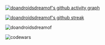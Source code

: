 
<p align="left">
</p>

[![doandroidsdreamof's github activity graph](https://activity-graph.herokuapp.com/graph?username=doandroidsdreamof&custom_title=doandroidsdreamof%20contribution%20graph&hide_border=true&theme=react-dark)](https://github.com/ashutosh00710/github-readme-activity-graph)


[![doandroidsdreamof's github streak](https://github-readme-streak-stats.herokuapp.com/?user=doandroidsdreamof&theme=blue-green)](https://github.com/doandroidsdreamof/github-readme-streak-stats)

<p><img align="center" src="https://github-readme-stats.vercel.app/api/top-langs?username=doandroidsdreamof&show_icons=true&locale=en&layout=compact" alt="doandroidsdreamof" /></p>

<p><img align="center" src="https://www.codewars.com/users/doandroidsdreamof/badges/large" alt="codewars" /></p>


